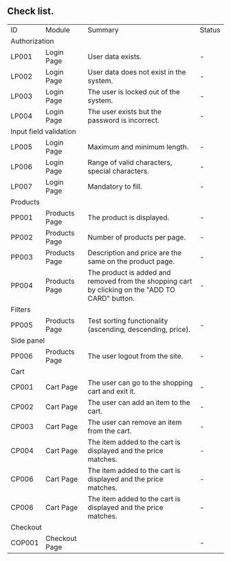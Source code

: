  Check list.
---
<table>
    <tr>
        <td>ID </td><td> Module</td><td>Summary</td><td>Status</td>
    </tr>
    <tr>
        <td colspan="4">Authorization</td>
    </tr>
    <tr>    
        <td>LP001</td><td>Login Page</td><td>User data exists.</td><td>-</td>
    </tr>    
    <tr>
        <td>LP002</td><td>Login Page</td><td>User data does not exist in the system.</td><td>-</td>
    </tr>
    <tr>
        <td>LP003</td><td>Login Page</td><td>The user is locked out of the system.</td><td>-</td>
    </tr>
    <tr>
        <td>LP004</td><td>Login Page</td><td>The user exists but the password is incorrect.</td><td>-</td>
    </tr>
    <tr>
        <td colspan="4">Input field validation</td>
    </tr>
    <tr>
        <td>LP005</td><td>Login Page</td><td>Maximum and minimum length.</td><td>-</td>
    </tr>
    <tr>
        <td>LP006</td><td>Login Page</td><td>Range of valid characters, special characters.</td><td>-</td>
    </tr>
    <tr>
        <td>LP007</td><td>Login Page</td><td>Mandatory to fill.</td><td>-</td>
    </tr>
    <tr>
        <td colspan="4">Products</td>  
    </tr>
    <tr>
        <td>PP001</td><td>Products Page</td><td>The product is displayed.</td><td>-</td>  
    </tr>
    <tr>
        <td>PP002</td><td>Products Page</td><td>Number of products per page.</td><td>-</td>  
    </tr>
    <tr>
        <td>PP003</td><td>Products Page</td><td>Description and price are the same on the product page.</td><td>-</td>  
    </tr>
    <tr>
        <td>PP004</td><td>Products Page</td><td>The product is added and removed from the shopping cart by clicking on the "ADD TO СARD" button.</td><td>-</td>  
    </tr>
    <tr>
        <td colspan="4">Filters</td>
    </tr>
    <tr>
        <td>PP005</td><td>Products Page</td><td>Test sorting functionality (ascending, descending, price).</td><td>-</td>  
    </tr>
    <tr>
        <td colspan="4">Side panel</td>  
    </tr>
    <tr>
        <td>PP006</td><td>Products Page</td><td>The user logout from the site.</td><td>-</td>  
    </tr>
    <tr>
        <td colspan="4">Сart</td>  
    </tr>
    <tr>
        <td>CP001</td><td>Cart Page</td><td>The user can go to the shopping cart and exit it.</td><td>-</td>  
    </tr>
    <tr>
        <td>CP002</td><td>Cart Page</td><td>The user can add an item to the cart.</td><td>-</td>  
    </tr>
    <tr>
        <td>CP003</td><td>Cart Page</td><td>The user can remove an item from the cart.</td><td>-</td>  
    </tr>
    <tr>
        <td>CP004</td><td>Cart Page</td><td>The item added to the cart is displayed and the price matches.</td><td>-</td>  
    </tr>
    <tr>
        <td>CP006</td><td>Cart Page</td><td>The item added to the cart is displayed and the price matches.</td><td>-</td>  
    </tr>
    <tr>
        <td>CP006</td><td>Cart Page</td><td>The item added to the cart is displayed and the price matches.</td><td>-</td>  
    </tr>
    <tr>
        <td colspan="4">Checkout</td>  
    </tr>
    <tr>
        <td>COP001</td><td>Checkout Page</td><td></td><td>-</td>  
    </tr>
</table>